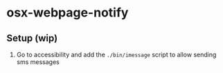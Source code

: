 # osx-webpage-notify

## Setup (wip)

1. Go to accessibility and add the `./bin/imessage` script to allow sending sms messages
